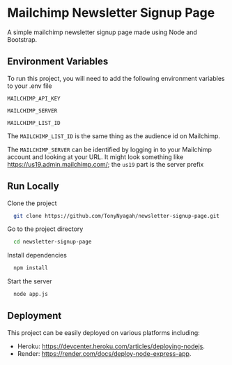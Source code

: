 
# Mailchimp Newsletter Signup Page

A simple mailchimp newsletter signup page made using Node and Bootstrap.


## Environment Variables

To run this project, you will need to add the following environment variables to your .env file

`MAILCHIMP_API_KEY`

`MAILCHIMP_SERVER`

`MAILCHIMP_LIST_ID`

The `MAILCHIMP_LIST_ID` is the same thing as the audience id on Mailchimp.

The `MAILCHIMP_SERVER` can be identified by logging in to your Mailchimp account and looking at your URL.
It might look something like https://us19.admin.mailchimp.com/; the `us19` part is the server prefix
## Run Locally

Clone the project

```bash
  git clone https://github.com/TonyNyagah/newsletter-signup-page.git
```

Go to the project directory

```bash
  cd newsletter-signup-page
```

Install dependencies

```bash
  npm install
```

Start the server

```bash
  node app.js
```


## Deployment

This project can be easily deployed on various platforms including:
* Heroku: https://devcenter.heroku.com/articles/deploying-nodejs.
* Render: https://render.com/docs/deploy-node-express-app.
